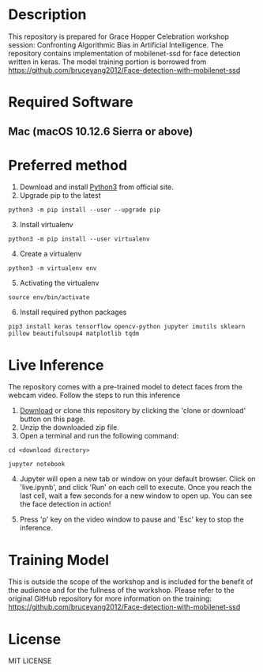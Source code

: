 # Description
This repository is prepared for Grace Hopper Celebration workshop session: Confronting Algorithmic Bias in Artificial Intelligence. The repository contains implementation of mobilenet-ssd for face detection written in keras. The model training portion is borrowed from https://github.com/bruceyang2012/Face-detection-with-mobilenet-ssd

# Required Software
## Mac (macOS 10.12.6 Sierra or above)
# Preferred method
1. Download and install [Python3](https://www.python.org/ftp/python/3.6.5/python-3.6.5-macosx10.9.pkg) from official site.
2. Upgrade pip to the latest

`python3 -m pip install --user --upgrade pip`

3. Install virtualenv

`python3 -m pip install --user virtualenv`

4. Create a virtualenv

`python3 -m virtualenv env`

5. Activating the virtualenv

`source env/bin/activate`

6. Install required python packages

`pip3 install keras tensorflow opencv-python jupyter imutils sklearn pillow beautifulsoup4 matplotlib tqdm`

# Live Inference
The repository comes with a pre-trained model to detect faces from the webcam video. Follow the steps to run this inference 

1. [Download](https://github.com/vinay-h/ghc-face-detection/archive/master.zip) or clone this repository by clicking the 'clone or download' button on this page. 
2. Unzip the downloaded zip file.
3. Open a terminal and run the following command:

`cd <download directory>`

`jupyter notebook`

4. Jupyter will open a new tab or window on your default browser. Click on 'live.ipynb', and click 'Run' on each cell to execute. Once you reach the last cell, wait a few seconds for a new window to open up. You can see the face detection in action!

5. Press 'p' key on the video window to pause and 'Esc' key to stop the inference.

<!--
Miniconda3
1. [Miniconda3]()

`wget https://repo.continuum.io/miniconda/Miniconda3-latest-MacOSX-x86_64.sh -O ~/miniconda.sh`
`bash ~/miniconda.sh -b -p $HOME/miniconda`
`source $HOME/miniconda/bin/activate`

2.  Install required python packages
`conda install -y python=3.6.5 tensorflow keras jupyter scikit-learn 


1. [Brew](https://brew.sh) - package manager for Mac

`/usr/bin/ruby -e "$(curl -fsSL https://raw.githubusercontent.com/Homebrew/install/master/install)"`

2. [Python3.6.5](https://www.python.org/download/releases/3.0)

`brew install https://raw.githubusercontent.com/Homebrew/homebrew-core/f2a764ef944b1080be64bd88dca9a1d80130c558/Formula/python.rb`

3. Python packages
* [Keras](https://keras.io) - high-level deep learning library for Python.
* [Tensorflow](https://www.tensorflow.org) - Machine learning framework which serves as backend for Keras.
* [OpenCV](https://opencv.org) - Computer vision library.
* [Jupyter](http://jupyter.org) - Interactive editor to run python code
* [ImUtils](https://github.com/jrosebr1/imutils) - Convenience functions for basic image processing
* sklearn
* matplotlib
* tqdm
* pillow
* beautifulsoup4

`pip3 install keras tensorflow opencv-python jupyter imutils sklearn pillow beautifulsoup4 matplotlib tqdm`

# Troubleshooting steps
1. If Python 3 is installed previously without using brew, then use following command to install python packages

`/usr/local/bin/pip3 install keras tensorflow opencv-python jupyter imutils sklearn pillow beautifulsoup4 matplotlib tqdm`

2. If previous python packages were installed with root permission, and if that is preventing installing above packages, please run the following command

`sudo pip3 install keras tensorflow opencv-python jupyter imutils sklearn pillow beautifulsoup4 matplotlib tqdm`

3. If you see the following error, make sure the OS version is 10.12.6 or above. To check the version, click Apple log in the top left corner and select 'About This Mac'

`ImportError: dlopen(/usr/local/lib/python3.6/site-packages/tensorflow/python/_pywrap_tensorflow_internal.so, 6): Symbol not found: _SecKeyCopyExternalRepresentation
  Referenced from: /usr/local/lib/python3.6/site-packages/tensorflow/python/_pywrap_tensorflow_internal.so (which was built for Mac OS X 10.12)`

# Live Inference
The repository comes with a pre-trained model to detect faces from the webcam video. Follow the steps to run this inference 

1. [Download](https://github.com/vinay-h/ghc-face-detection/archive/master.zip) or clone this repository by clicking the 'clone or download' button on this page. 
2. Unzip the downloaded zip file.
2. Open a terminal and run the following command:

`cd <download directory>`

`jupyter notebook`

3. Jupyter will open a new tab or window on your default browser. Click on 'live.ipynb', and click 'Run' on each cell to execute. Once you reach the last cell, wait a few seconds for a new window to open up. You can see the face detection in action!

4. Press 'p' key on the video window to pause and 'Esc' key to stop the inference.

-->

# Training Model
This is outside the scope of the workshop and is included for the benefit of the audience and for the fullness of the workshop. Please refer to the original GitHub repository for more information on the training: https://github.com/bruceyang2012/Face-detection-with-mobilenet-ssd

# License
MIT LICENSE
